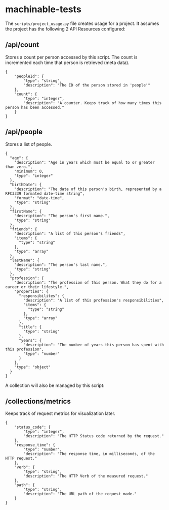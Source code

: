 # machinable-tests

The `scripts/project_usage.py` file creates usage for a project. It assumes the project has the following 2 API Resources configured:

## /api/count

Stores a count per person accessed by this script. The count is incremented each time that person is retrieved (meta data).

```
{
    "peopleId": {
        "type": "string",
        "description": "The ID of the person stored in 'people'"
    },
    "count": {
        "type": "integer",
        "description": "A counter. Keeps track of how many times this person has been accessed."
    }    
}
```

## /api/people

Stores a list of people.

```
{
  "age": {
    "description": "Age in years which must be equal to or greater than zero.",
    "minimum": 0,
    "type": "integer"
  },
  "birthDate": {
    "description": "The date of this person's birth, represented by a RFC3339 formated date-time string",
    "format": "date-time",
    "type": "string"
  },
  "firstName": {
    "description": "The person's first name.",
    "type": "string"
  },
  "friends": {
    "description": "A list of this person's friends",
    "items": {
      "type": "string"
    },
    "type": "array"
  },
  "lastName": {
    "description": "The person's last name.",
    "type": "string"
  },
  "profession": {
    "description": "The profession of this person. What they do for a career or their lifestyle.",
    "properties": {
      "responsibilites": {
        "description": "A list of this profession's responsibilities",
        "items": {
          "type": "string"
        },
        "type": "array"
      },
      "title": {
        "type": "string"
      },
      "years": {
        "description": "The number of years this person has spent with this profession",
        "type": "number"
      }
    },
    "type": "object"
  }
}
```

A collection will also be managed by this script:

## /collections/metrics

Keeps track of request metrics for visualization later.

```
{
    "status_code": {
        "type": "integer",
        "description": "The HTTP Status code returned by the request."
    },
    "response_time": {
        "type": "number",
        "description": "The response time, in milliseconds, of the HTTP request."
    },
    "verb": {
        "type": "string",
        "description": "The HTTP Verb of the measured request."
    },
    "path": {
        "type": "string",
        "description": "The URL path of the request made."
    }
}
```
